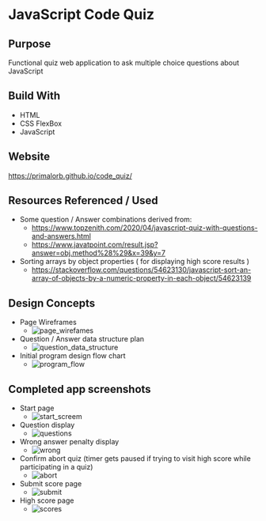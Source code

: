 # JavaScript Code Quiz

## Purpose
Functional quiz web application to ask multiple choice questions about JavaScript

## Build With
* HTML
* CSS FlexBox
* JavaScript

## Website
https://primalorb.github.io/code_quiz/

## Resources Referenced / Used
* Some question / Answer combinations derived from:
  * https://www.topzenith.com/2020/04/javascript-quiz-with-questions-and-answers.html
  * https://www.javatpoint.com/result.jsp?answer=obj.method%28%29&x=39&y=7   
* Sorting arrays by object properties ( for displaying high score results )
  * https://stackoverflow.com/questions/54623130/javascript-sort-an-array-of-objects-by-a-numeric-property-in-each-object/54623139

## Design Concepts
* Page Wireframes
  * ![page_wirefames](https://user-images.githubusercontent.com/69044956/111041354-c9c89200-8405-11eb-979e-93401bcc9484.png)
* Question / Answer data structure plan
  * ![question_data_structure](https://user-images.githubusercontent.com/69044956/111041361-d5b45400-8405-11eb-8368-ab513379509d.png)
* Initial program design flow chart
  * ![program_flow](https://user-images.githubusercontent.com/69044956/111041381-e6fd6080-8405-11eb-9258-e7f338b652e1.png)
  
## Completed app screenshots
* Start page
  * ![start_screem](https://user-images.githubusercontent.com/69044956/111041428-1dd37680-8406-11eb-9ed6-c212dfd9712b.PNG)
* Question display
  * ![questions](https://user-images.githubusercontent.com/69044956/111041435-2d52bf80-8406-11eb-907e-63446dd4609a.png)
* Wrong answer penalty display
  * ![wrong](https://user-images.githubusercontent.com/69044956/111041762-e4036f80-8407-11eb-8122-a9abcb336db9.png)
* Confirm abort quiz (timer gets paused if trying to visit high score while participating in a quiz)
  * ![abort](https://user-images.githubusercontent.com/69044956/111041794-06958880-8408-11eb-8f6e-e06624e340b5.png)
* Submit score page
  * ![submit](https://user-images.githubusercontent.com/69044956/111041805-1319e100-8408-11eb-8317-509e18a25bda.PNG)
* High score page
  * ![scores](https://user-images.githubusercontent.com/69044956/111041809-1e6d0c80-8408-11eb-975f-5bf11253db50.PNG)



